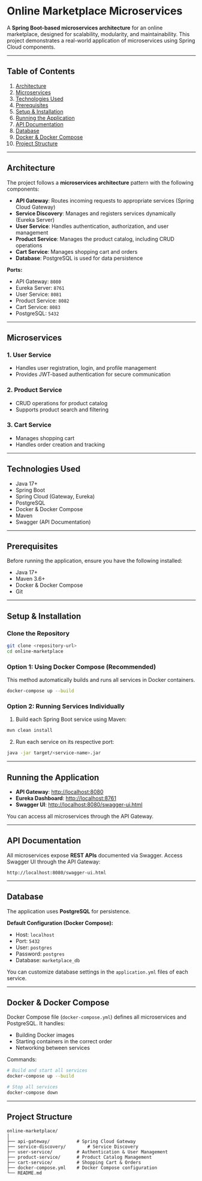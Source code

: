 # Online Marketplace Microservices

A **Spring Boot-based microservices architecture** for an online marketplace, designed for scalability, modularity, and maintainability. This project demonstrates a real-world application of microservices using Spring Cloud components.

---

## Table of Contents

1. [Architecture](#architecture)
2. [Microservices](#microservices)
3. [Technologies Used](#technologies-used)
4. [Prerequisites](#prerequisites)
5. [Setup & Installation](#setup--installation)
6. [Running the Application](#running-the-application)
7. [API Documentation](#api-documentation)
8. [Database](#database)
9. [Docker & Docker Compose](#docker--docker-compose)
10. [Project Structure](#project-structure)

---

## Architecture

The project follows a **microservices architecture** pattern with the following components:

* **API Gateway**: Routes incoming requests to appropriate services (Spring Cloud Gateway)
* **Service Discovery**: Manages and registers services dynamically (Eureka Server)
* **User Service**: Handles authentication, authorization, and user management
* **Product Service**: Manages the product catalog, including CRUD operations
* **Cart Service**: Manages shopping cart and orders
* **Database**: PostgreSQL is used for data persistence

**Ports:**

* API Gateway: `8080`
* Eureka Server: `8761`
* User Service: `8081`
* Product Service: `8082`
* Cart Service: `8083`
* PostgreSQL: `5432`

---

## Microservices

### 1. User Service

* Handles user registration, login, and profile management
* Provides JWT-based authentication for secure communication

### 2. Product Service

* CRUD operations for product catalog
* Supports product search and filtering

### 3. Cart Service

* Manages shopping cart
* Handles order creation and tracking

---

## Technologies Used

* Java 17+
* Spring Boot
* Spring Cloud (Gateway, Eureka)
* PostgreSQL
* Docker & Docker Compose
* Maven
* Swagger (API Documentation)

---

## Prerequisites

Before running the application, ensure you have the following installed:

* Java 17+
* Maven 3.6+
* Docker & Docker Compose
* Git

---

## Setup & Installation

### Clone the Repository

```bash
git clone <repository-url>
cd online-marketplace
```

### Option 1: Using Docker Compose (Recommended)

This method automatically builds and runs all services in Docker containers.

```bash
docker-compose up --build
```

### Option 2: Running Services Individually

1. Build each Spring Boot service using Maven:

```bash
mvn clean install
```

2. Run each service on its respective port:

```bash
java -jar target/<service-name>.jar
```

---

## Running the Application

* **API Gateway**: [http://localhost:8080](http://localhost:8080)
* **Eureka Dashboard**: [http://localhost:8761](http://localhost:8761)
* **Swagger UI**: [http://localhost:8080/swagger-ui.html](http://localhost:8080/swagger-ui.html)

You can access all microservices through the API Gateway.

---

## API Documentation

All microservices expose **REST APIs** documented via Swagger. Access Swagger UI through the API Gateway:

```
http://localhost:8080/swagger-ui.html
```

---

## Database

The application uses **PostgreSQL** for persistence.

**Default Configuration (Docker Compose):**

* Host: `localhost`
* Port: `5432`
* User: `postgres`
* Password: `postgres`
* Database: `marketplace_db`

You can customize database settings in the `application.yml` files of each service.

---

## Docker & Docker Compose

Docker Compose file (`docker-compose.yml`) defines all microservices and PostgreSQL. It handles:

* Building Docker images
* Starting containers in the correct order
* Networking between services

Commands:

```bash
# Build and start all services
docker-compose up --build

# Stop all services
docker-compose down
```

---

## Project Structure

```
online-marketplace/
│
├── api-gateway/          # Spring Cloud Gateway
├── service-discovery/        # Service Discovery
├── user-service/         # Authentication & User Management
├── product-service/      # Product Catalog Management
├── cart-service/         # Shopping Cart & Orders
├── docker-compose.yml    # Docker Compose configuration
└── README.md
```
